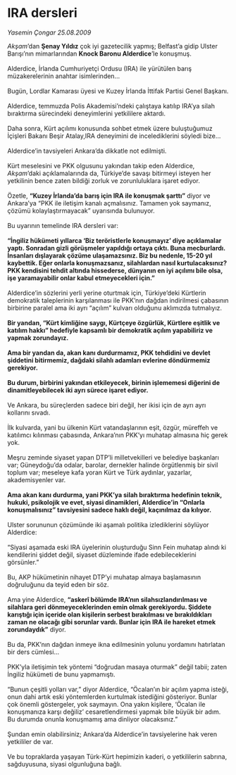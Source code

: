 # IRA dersleri

*Yasemin Çongar 25.08.2009*

<div class="taraf_structure_2col_1zq">
<div class="margen_n">



 <p><i>Akşam</i>’dan <b>Şenay Yıldız</b> çok iyi gazetecilik yapmış; Belfast’a gidip Ulster Barışı’nın mimarlarından <b>Knock Baronu Alderdice</b>’le konuşmuş. <br/><br/>Alderdice, İrlanda Cumhuriyetçi Ordusu (IRA) ile yürütülen barış müzakerelerinin anahtar isimlerinden... <br/><br/>Bugün, Lordlar Kamarası üyesi ve Kuzey İrlanda İttifak Partisi Genel Başkanı. <br/><br/>Alderdice, temmuzda Polis Akademisi’ndeki çalıştaya katılıp IRA’ya silah bıraktırma sürecindeki deneyimlerini yetkililere aktardı. <br/><br/>Daha sonra, Kürt açılımı konusunda sohbet etmek üzere buluştuğumuz İçişleri Bakanı Beşir Atalay,IRA deneyimini de incelediklerini söyledi bize... <br/><br/>Alderdice’in tavsiyeleri Ankara’da dikkatle not edilmişti. <br/><br/>Kürt meselesini ve PKK olgusunu yakından takip eden Alderdice, <i>Akşam</i>’daki açıklamalarında da, Türkiye’de savaşı bitirmeyi isteyen her yetkilinin bence zaten bildiği zorluk ve zorunluluklara işaret ediyor. <br/><br/>Özetle, <b>“Kuzey İrlanda’da barış için IRA ile konuşmak şarttı”</b> diyor ve Ankara’ya “PKK ile iletişim kanalı açmalısınız. Tamamen yok saymanız, çözümü kolaylaştırmayacak” uyarısında bulunuyor. <br/><br/>Bu uyarının temelinde IRA dersleri var: <b><br/><br/>“İngiliz hükümeti yıllarca ‘Biz teröristlerle konuşmayız’ diye açıklamalar yaptı. Sonradan gizli görüşmeler yapıldığı ortaya çıktı. Buna mecburlardı. İnsanları dışlayarak çözüme ulaşamazsınız. Biz bu nedenle, 15-20 yıl kaybettik. Eğer onlarla konuşmazsanız, silahlardan nasıl kurtulacaksınız? PKK kendisini tehdit altında hissederse, dünyanın en iyi açılımı bile olsa, işe yaramayabilir onlar kabul etmeyecekleri için.”</b> <br/><br/>Alderdice’in sözlerini yerli yerine oturtmak için, Türkiye’deki Kürtlerin demokratik taleplerinin karşılanması ile PKK’nın dağdan indirilmesi çabasının birbirine paralel ama iki ayrı “açılım” kulvarı olduğunu aklımızda tutmalıyız. <b><br/><br/>Bir yandan, “Kürt kimliğine saygı, Kürtçeye özgürlük, Kürtlere eşitlik ve katılım hakkı” hedefiyle kapsamlı bir demokratik açılım yapabiliriz ve yapmak zorundayız.</b> <b><br/><br/>Ama bir yandan da, akan kanı durdurmamız, PKK tehdidini ve devlet şiddetini bitirmemiz, dağdaki silahlı adamları evlerine döndürmemiz gerekiyor.</b> <b><br/><br/>Bu durum, birbirini yakından etkileyecek, birinin işlememesi diğerini de dinamitleyebilecek iki ayrı sürece işaret ediyor.</b> <br/><br/>Ve Ankara, bu süreçlerden sadece biri değil, her ikisi için de ayrı ayrı kollarını sıvadı. <br/><br/>İlk kulvarda, yani bu ülkenin Kürt vatandaşlarının eşit, özgür, müreffeh ve katılımcı kılınması çabasında, Ankara’nın PKK’yı muhatap almasına hiç gerek yok. <br/><br/>Meşru zeminde siyaset yapan DTP’li milletvekilleri ve belediye başkanları var; Güneydoğu’da odalar, barolar, dernekler halinde örgütlenmiş bir sivil toplum var; meseleye kafa yoran Kürt ve Türk aydınlar, yazarlar, akademisyenler var. <b><br/><br/>Ama akan kanı durdurma, yani PKK’ya silah bıraktırma hedefinin teknik, hukuki, psikolojik ve evet, siyasi dinamikleri, Alderdice’in “Onlarla konuşmalısınız” tavsiyesini sadece haklı değil, kaçınılmaz da kılıyor.</b> <br/><br/>Ulster sorununun çözümünde iki aşamalı politika izlediklerini söylüyor Alderdice: <br/><br/>“Siyasi aşamada eski IRA üyelerinin oluşturduğu Sinn Fein muhatap alındı ki kendilerini şiddet değil, siyaset düzleminde ifade edebileceklerini görsünler.” <br/><br/>Bu, AKP hükümetinin nihayet DTP’yi muhatap almaya başlamasının doğruluğunu da teyid eden bir söz. <br/><br/>Ama yine Alderdice, <b>“askerî bölümde IRA’nın silahsızlandırılması ve silahlara geri dönmeyeceklerinden emin olmak gerekiyordu. Şiddete karıştığı için içeride olan kişilerin serbest bırakılması ve bırakıldıkları zaman ne olacağı gibi sorunlar vardı. Bunlar için IRA ile hareket etmek zorundaydık”</b> diyor. <br/><br/>Bu da, PKK’nın dağdan inmeye ikna edilmesinin yolunu yordamını hatırlatan bir ders cümlesi... <br/><br/>PKK’yla iletişimin tek yöntemi “doğrudan masaya oturmak” değil tabii; zaten İngiliz hükümeti de bunu yapmamıştı. <br/><br/>“Bunun çeşitli yolları var,” diyor Alderdice, “Öcalan’ın bir açılım yapma isteği, onun dahi artık eski yöntemlerden kurtulmak istediğini gösteriyor. Bunlar çok önemli göstergeler, yok saymayın. Ona yakın kişilere, ‘Öcalan ile konuşmanıza karşı değiliz’ cesaretlendirmesi yapmak bile büyük bir adım. Bu durumda onunla konuşmamış ama dinliyor olacaksınız.” <br/><br/>Şundan emin olabilirsiniz; Ankara’da Alderdice’in tavsiyelerine hak veren yetkililer de var. <br/><br/>Ve bu topraklarda yaşayan Türk-Kürt hepimizin kaderi, o yetkililerin sabrına, sağduyusuna, siyasi olgunluğuna bağlı.</p>
<br/>
<br/>
<br/>



<br/>


<div id="taraf_not">
</div>

</div>


</div>
